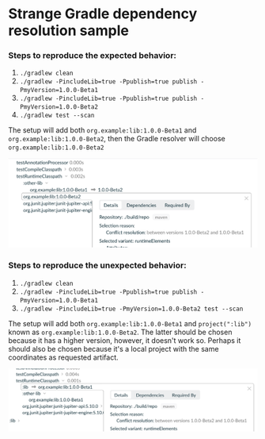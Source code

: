 # Strange Gradle dependency resolution sample

### Steps to reproduce the expected behavior:

1. `./gradlew clean`
2. `./gradlew -PincludeLib=true -Ppublish=true publish -PmyVersion=1.0.0-Beta1`
3. `./gradlew -PincludeLib=true -Ppublish=true publish -PmyVersion=1.0.0-Beta2`
4. `./gradlew test --scan`

The setup will add both `org.example:lib:1.0.0-Beta1` and `org.example:lib:1.0.0-Beta2`,
then the Gradle resolver will choose `org.example:lib:1.0.0-Beta2`

![Correct scan](correct.png)

### Steps to reproduce the unexpected behavior:

1. `./gradlew clean`
2. `./gradlew -PincludeLib=true -Ppublish=true publish -PmyVersion=1.0.0-Beta1`
3. `./gradlew -PincludeLib=true -PmyVersion=1.0.0-Beta2 test --scan`

The setup will add both `org.example:lib:1.0.0-Beta1` and `project(":lib")` known
as `org.example:lib:1.0.0-Beta2`.
The latter should be chosen because it has a higher version, however, it doesn't work so. Perhaps it
should also be chosen because it's a local project with the same coordinates as requested artifact.

![Incorrect scan](incorrect.png)